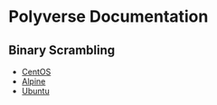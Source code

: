 # Polyverse Documentation

## Binary Scrambling

* [CentOS](binary-scrambling/centos.md)
* [Alpine](binary-scrambling/alpine.md)
* [Ubuntu](binary-scrambling/ubuntu.md)
